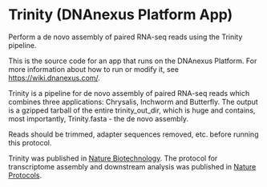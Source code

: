 <!-- dx-header -->
# Trinity (DNAnexus Platform App)

Perform a de novo assembly of paired RNA-seq reads using the Trinity pipeline.

This is the source code for an app that runs on the DNAnexus Platform.
For more information about how to run or modify it, see
https://wiki.dnanexus.com/.
<!-- /dx-header -->

Trinity is a pipeline for de novo assembly of paired RNA-seq reads which combines three applications:
Chrysalis, Inchworm and Butterfly. The output is a gzipped tarball of the entire trinity_out_dir, which is huge and contains,
most importantly, Trinity.fasta - the de novo assembly.

Reads should be trimmed, adapter sequences removed, etc. before running this protocol.

Trinity was published in <a href="http://www.ncbi.nlm.nih.gov/pmc/articles/PMC3571712/">Nature Biotechnology</a>. The protocol for transcriptome
assembly and downstream analysis was published in <a href="http://www.ncbi.nlm.nih.gov/pmc/articles/PMC3875132/">Nature Protocols</a>.
